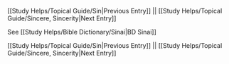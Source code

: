 [[Study Helps/Topical Guide/Sin|Previous Entry]]  ||  [[Study Helps/Topical Guide/Sincere, Sincerity|Next Entry]]

 See [[Study Helps/Bible Dictionary/Sinai|BD Sinai]]

[[Study Helps/Topical Guide/Sin|Previous Entry]]  ||  [[Study Helps/Topical Guide/Sincere, Sincerity|Next Entry]]